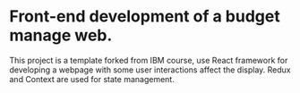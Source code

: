 # Front-end development of a budget manage web.
This project is a template forked from IBM course, use React framework for developing a webpage with some user interactions affect the display. Redux and Context are used for state management.
